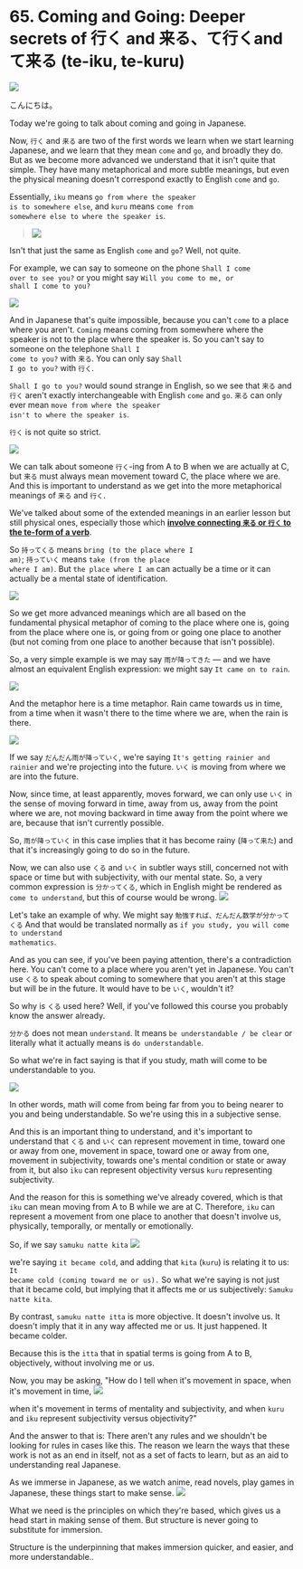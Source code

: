 # **65. Coming and Going: Deeper secrets of 行く and 来る、て行くand て来る (te-iku, te-kuru)**

![](image251.webp)

こんにちは。

Today we're going to talk about coming and going in Japanese.

Now, <code>行く</code> and <code>来る</code> are two of the first words we learn when we start learning Japanese, and we learn that they mean <code>come</code> and <code>go</code>, and broadly they do. But as we become more advanced we understand that it isn't quite that simple. They have many metaphorical and more subtle meanings, but even the physical meaning doesn't correspond exactly to English <code>come</code> and <code>go</code>.

Essentially, <code>iku</code> means <code>go from where the speaker is to somewhere else</code>, and <code>kuru</code> means <code>come from somewhere else to where the speaker is</code>.

> ![](image1005.webp)

Isn't that just the same as English <code>come</code> and <code>go</code>? Well, not quite.

For example, we can say to someone on the phone <code>Shall I come over to see you?</code> or you might say <code>Will you come to me, or shall I come to you?</code>

![](image572.webp)

And in Japanese that's quite impossible, because you can't <code>come</code> to a place where you aren't. <code>Coming</code> means coming from somewhere where the speaker is not to the place where the speaker is. So you can't say to someone on the telephone <code>Shall I come to you?</code> with <code>来る</code>. You can only say <code>Shall I go to you?</code> with <code>行く</code>.

<code>Shall I go to you?</code> would sound strange in English, so we see that <code>来る</code> and <code>行く</code> aren't exactly interchangeable with English <code>come</code> and <code>go</code>. <code>来る</code> can only ever mean <code>move from where the speaker isn't to where the speaker is</code>.

<code>行く</code> is not quite so strict.

![](image195.webp)

We can talk about someone <code>行く</code>-ing from A to B when we are actually at C, but <code>来る</code> must always mean movement toward C, the place where we are. And this is important to understand as we get into the more metaphorical meanings of <code>来る</code> and <code>行く</code>.

We've talked about some of the extended meanings in an earlier lesson but still physical ones, especially those which [**involve connecting <code>来る</code> or <code>行く</code> to the te-form of a verb**](https://www.youtube.com/watch?v=PsTsliRe2Cg).

So <code>持ってくる</code> means <code>bring (to the place where I am)</code>; <code>持っていく</code> means <code>take (from the place where I am)</code>. But <code>the place where I am</code> can actually be a time or it can actually be a mental state of identification.

![](image214.webp)

So we get more advanced meanings which are all based on the fundamental physical metaphor of coming to the place where one is, going from the place where one is, or going from or going one place to another (but not coming from one place to another because that isn't possible).

So, a very simple example is we may say <code>雨が降ってきた</code> — and we have almost an equivalent English expression: we might say <code>It came on to rain</code>.

![](image997.webp)

And the metaphor here is a time metaphor. Rain came towards us in time, from a time when it wasn't there to the time where we are, when the rain is there.

![](image882.webp)

If we say <code>だんだん雨が降っていく</code>, we're saying <code>It's getting rainier and rainier</code> and we're projecting into the future. <code>いく</code> is moving from where we are into the future.

Now, since time, at least apparently, moves forward, we can only use <code>いく</code> in the sense of moving forward in time, away from us, away from the point where we are, not moving backward in time away from the point where we are, because that isn't currently possible.

So, <code>雨が降っていく</code> in this case implies that it has become rainy (<code>降って来た</code>) and that it's increasingly going to do so in the future.

Now, we can also use <code>くる</code> and <code>いく</code> in subtler ways still, concerned not with space or time but with subjectivity, with our mental state. So, a very common expression is <code>分かってくる</code>, which in English might be rendered as <code>come to understand</code>, but this of course would be wrong.
![](image149.webp)

Let's take an example of why. We might say <code>勉強すれば、だんだん数学が分かってくる</code> And that would be translated normally as <code>if you study, you will come to understand mathematics</code>.

And as you can see, if you've been paying attention, there's a contradiction here. You can't come to a place where you aren't yet in Japanese. You can't use <code>くる</code> to speak about coming to somewhere that you aren't at this stage but will be in the future. It would have to be <code>いく</code>, wouldn't it?

So why is <code>くる</code> used here? Well, if you've followed this course you probably know the answer already.

<code>分かる</code> does not mean <code>understand</code>. It means <code>be understandable / be clear</code> or literally what it actually means is <code>do understandable</code>.

So what we're in fact saying is that if you study, math will come to be understandable to you.

![](image277.webp)

In other words, math will come from being far from you to being nearer to you and being understandable. So we're using this in a subjective sense.

And this is an important thing to understand, and it's important to understand that <code>くる</code> and <code>いく</code> can represent movement in time, toward one or away from one, movement in space, toward one or away from one, movement in subjectivity, towards one's mental condition or state or away from it, but also <code>iku</code> can represent objectivity versus <code>kuru</code> representing subjectivity.

And the reason for this is something we've already covered, which is that <code>iku</code> can mean moving from A to B while we are at C. Therefore, <code>iku</code> can represent a movement from one place to another that doesn't involve us, physically, temporally, or mentally or emotionally.

So, if we say <code>samuku natte kita</code>
![](image82.webp)

we're saying <code>it became cold</code>, and adding that <code>kita</code> (<code>kuru</code>) is relating it to us: <code>It became cold (coming toward me or us).</code> So what we're saying is not just that it became cold, but implying that it affects me or us subjectively: <code>Samuku natte kita</code>.

By contrast, <code>samuku natte itta</code> is more objective. It doesn't involve us. It doesn't imply that it in any way affected me or us. It just happened. It became colder.

Because this is the <code>itta</code> that in spatial terms is going from A to B, objectively, without involving me or us.

Now, you may be asking, "How do I tell when it's movement in space, when it's movement in time,
![](image496.webp)

when it's movement in terms of mentality and subjectivity, and when <code>kuru</code> and <code>iku</code> represent subjectivity versus objectivity?"

And the answer to that is: There aren't any rules and we shouldn't be looking for rules in cases like this. The reason we learn the ways that these work is not as an end in itself, not as a set of facts to learn, but as an aid to understanding real Japanese.

As we immerse in Japanese, as we watch anime, read novels, play games in Japanese, these things start to make sense.
![](image738.webp)

What we need is the principles on which they're based, which gives us a head start in making sense of them. But structure is never going to substitute for immersion.

Structure is the underpinning that makes immersion quicker, and easier, and more understandable..
